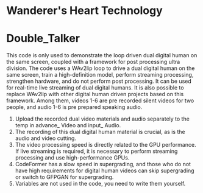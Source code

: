 # Wanderer's Heart Technology
# Double_Talker
This code is only used to demonstrate the loop driven dual digital human on the same screen, coupled with a framework for post processing ultra division. The code uses a WAv2lip loop to drive a dual digital human on the same screen, train a high-definition model, perform streaming processing, strengthen hardware, and do not perform post processing. It can be used for real-time live streaming of dual digital humans. It is also possible to replace WAv2lip with other digital human driven projects based on this framework. Among them, videos 1-6 are pre recorded silent videos for two people, and audio 1-6 is pre prepared speaking audio.
1. Upload the recorded dual video materials and audio separately to the temp in advance_ Video and input_ Audio.
2. The recording of this dual digital human material is crucial, as is the audio and video cutting.
3. The video processing speed is directly related to the GPU performance. If live streaming is required, it is necessary to perform streaming processing and use high-performance GPUs.
4. CodeFormer has a slow speed in supergrading, and those who do not have high requirements for digital human videos can skip supergrading or switch to GFPGAN for supergrading.
5. Variables are not used in the code, you need to write them yourself.
